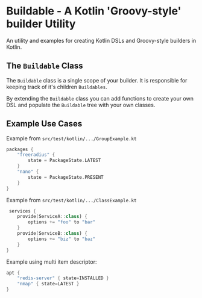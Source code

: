 # Buildable - A Kotlin 'Groovy-style' builder Utility
An utility and examples for creating Kotlin DSLs and Groovy-style builders in Kotlin.

## The `Buildable` Class
The `Buildable` class is a single scope of your builder.
It is responsible for keeping track of it's children `Buildables`.

By extending the `Buildable` class you can add functions to create your own DSL and populate 
the `Buildable` tree with your own classes.

## Example Use Cases

Example from `src/test/kotlin/.../GroupExample.kt`
```kotlin
packages {
    "freeradius" {
        state = PackageState.LATEST
    }
    "nano" {
        state = PackageState.PRESENT
    }
}
```

Example from `src/test/kotlin/.../ClassExample.kt`
```kotlin
 services {
    provide(ServiceA::class) {
        options += "foo" to "bar"
    }
    provide(ServiceB::class) {
        options += "biz" to "baz"
    }
}
```

Example using multi item descriptor:
```kotlin
apt {
    "redis-server" { state=INSTALLED }
    "nmap" { state=LATEST }
}
```